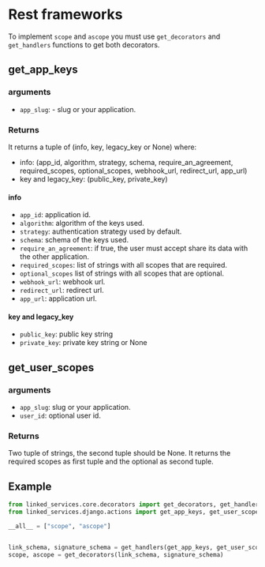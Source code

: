# Rest frameworks

To implement `scope` and `ascope` you must use `get_decorators` and `get_handlers` functions to get both decorators.

## get_app_keys

### arguments

- `app_slug`: - slug or your application.

### Returns

It returns a tuple of (info, key, legacy_key or None) where:

- info: (app_id, algorithm, strategy, schema, require_an_agreement, required_scopes, optional_scopes, webhook_url, redirect_url, app_url)
- key and legacy_key: (public_key, private_key)

#### info

- `app_id`: application id.
- `algorithm`: algorithm of the keys used.
- `strategy`: authentication strategy used by default.
- `schema`: schema of the keys used.
- `require_an_agreement`: if true, the user must accept share its data with the other application.
- `required_scopes`: list of strings with all scopes that are required.
- `optional_scopes` list of strings with all scopes that are optional.
- `webhook_url`: webhook url.
- `redirect_url`: redirect url.
- `app_url`: application url.

#### key and legacy_key

- `public_key`: public key string
- `private_key`: private key string or None

## get_user_scopes

### arguments

- `app_slug`: slug or your application.
- `user_id`: optional user id.

### Returns

Two tuple of strings, the second tuple should be None. It returns the required scopes as first tuple and the optional as second tuple.

## Example

```py
from linked_services.core.decorators import get_decorators, get_handlers
from linked_services.django.actions import get_app_keys, get_user_scopes

__all__ = ["scope", "ascope"]


link_schema, signature_schema = get_handlers(get_app_keys, get_user_scopes)
scope, ascope = get_decorators(link_schema, signature_schema)

```
